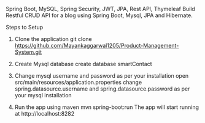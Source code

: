 Spring Boot, MySQL, Spring Security, JWT, JPA, Rest API, Thymeleaf
Build Restful CRUD API for a blog using Spring Boot, Mysql, JPA and Hibernate.

Steps to Setup
1. Clone the application
git clone https://github.com/Mayankaggarwal1205/Product-Management-System.git

2. Create Mysql database
create database smartContact

3. Change mysql username and password as per your installation
open src/main/resources/application.properties
change spring.datasource.username and spring.datasource.password as per your mysql installation

4. Run the app using maven
mvn spring-boot:run
The app will start running at http://localhost:8282

